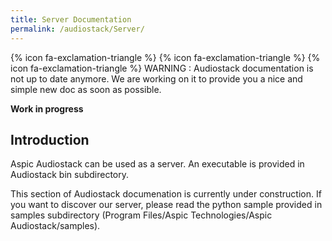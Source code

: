```yaml
---
title: Server Documentation
permalink: /audiostack/Server/
---
```


{% icon fa-exclamation-triangle  %} {% icon fa-exclamation-triangle  %} {% icon fa-exclamation-triangle  %} WARNING : Audiostack documentation is not up to date anymore. We are working on it to provide you a nice and simple new doc as soon as possible.

**Work in progress**

Introduction
-----

Aspic Audiostack can be used as a server. An executable is provided in Audiostack bin subdirectory.

This section of Audiostack documenation is currently under construction. If you want to discover our server, please read the python sample provided in samples subdirectory (Program Files/Aspic Technologies/Aspic Audiostack/samples).

